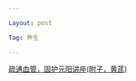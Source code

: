 ```yaml
---

Layout: post

Tag: 养生

---
```

[疏通血管，固护元阳讲座(附子，黄芪)](https://www.canva.cn/design/DAFRFj4pXYI/watch)
